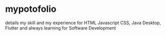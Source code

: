 # mypotofolio
details my skill and my experience for HTML Javascript CSS, Java Desktop, Flutter and always learning for Software Development 
